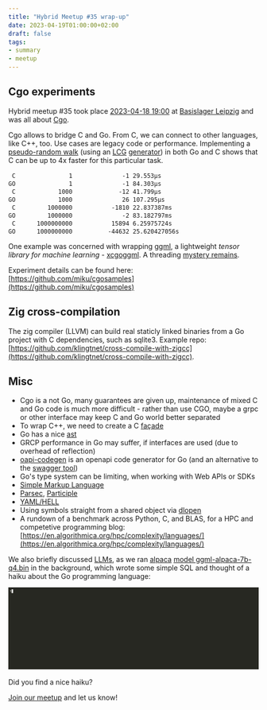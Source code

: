 ```yaml
---
title: "Hybrid Meetup #35 wrap-up"
date: 2023-04-19T01:00:00+02:00
draft: false
tags:
- summary
- meetup
---
```


## Cgo experiments

Hybrid meetup #35 took place [2023-04-18
19:00](https://www.meetup.com/leipzig-golang/events/290666173/) at [Basislager
Leipzig](https://www.basislager.co/) and was all about [Cgo](https://pkg.go.dev/cmd/cgo).

Cgo allows to bridge C and Go. From C, we can connect to other languages, like
C++, too. Use cases are legacy code or performance. Implementing a
[pseudo-random
walk](https://github.com/miku/cgosamples/blob/06f9ab34f0aef71f865872bfcfd391a01a626a0d/x/xcgoloop/main.go#L1-L95)
(using an [LCG](https://en.wikipedia.org/wiki/Linear_congruential_generator)
[generator](https://en.wikipedia.org/wiki/Lehmer_random_number_generator)) in
both Go and C shows that C can be up to 4x faster for this particular task.

```
 C               1              -1 29.553µs
GO               1              -1 84.303µs
 C            1000             -12 41.799µs
GO            1000              26 107.295µs
 C         1000000           -1810 22.837387ms
GO         1000000              -2 83.182797ms
 C      1000000000           15894 6.25975724s
GO      1000000000          -44632 25.620427056s
```

One example was concerned with wrapping
[ggml](https://github.com/ggerganov/ggml), a lightweight *tensor library for
machine learning* -
[xcgoggml](https://github.com/miku/cgosamples/tree/main/x/xcgoggml). A
threading [mystery
remains](https://github.com/miku/cgosamples/tree/main/x/xcgothreads).

Experiment details can be found here: [https://github.com/miku/cgosamples](https://github.com/miku/cgosamples)

## Zig cross-compilation

The zig compiler (LLVM) can build real staticly linked binaries from a Go
project with C dependencies, such as sqlite3. Example repo:
[https://github.com/klingtnet/cross-compile-with-zigcc](https://github.com/klingtnet/cross-compile-with-zigcc).


## Misc

* Cgo is a not Go, many guarantees are given up, maintenance of mixed C and Go
  code is much more difficult - rather than use CGO, maybe a grpc or other
interface may keep C and Go world better separated
* To wrap C++, we need to create a C [façade](https://en.wikipedia.org/wiki/Facade_pattern)
* Go has a nice [ast](https://pkg.go.dev/go/ast)
* GRCP performance in Go may suffer, if interfaces are used (due to overhead of reflection)
* [oapi-codegen](https://github.com/deepmap/oapi-codegen) is an openapi code generator for Go (and an alternative to the [swagger tool](https://github.com/OpenAPITools/openapi-generator))
* Go's type system can be limiting, when working with Web APIs or SDKs
* [Simple Markup Language](https://www.simpleml.com/)
* [Parsec](https://hackage.haskell.org/package/parsec), [Participle](https://github.com/alecthomas/participle)
* [YAML/HELL](https://ruudvanasseldonk.com/2023/01/11/the-yaml-document-from-hell)
* Using symbols straight from a shared object via [dlopen](https://stackoverflow.com/a/27510758/89391)
* A rundown of a benchmark across Python, C, and BLAS, for a HPC and competetive programming blog: [https://en.algorithmica.org/hpc/complexity/languages/](https://en.algorithmica.org/hpc/complexity/languages/)

We also briefly discussed
[LLMs](https://en.wikipedia.org/wiki/Large_language_model), as we ran
[alpaca](https://crfm.stanford.edu/2023/03/13/alpaca.html) [model
ggml-alpaca-7b-q4.bin](https://news.ycombinator.com/item?id=35191137) in the
background, which wrote some simple SQL and thought of a haiku about the Go programming language:

![](/images/578575.gif)

Did you find a nice haiku?

[Join our meetup](https://www.meetup.com/Leipzig-Golang/) and let us know!


